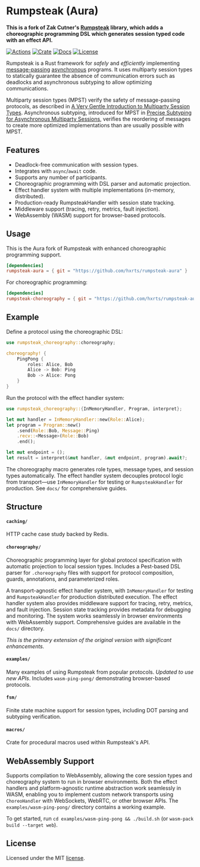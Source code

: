 # Rumpsteak (Aura)

**This is a fork of Zak Cutner's [Rumpsteak](https://github.com/zakcutner/rumpsteak) library, which adds a choreographic programming DSL which generates session typed code with an effect API.**

[![Actions](https://github.com/zakcutner/rumpsteak/workflows/Check/badge.svg)](https://github.com/zakcutner/rumpsteak/actions)
[![Crate](https://img.shields.io/crates/v/rumpsteak)](https://crates.io/crates/rumpsteak)
[![Docs](https://docs.rs/rumpsteak/badge.svg)](https://docs.rs/rumpsteak)
[![License](https://img.shields.io/crates/l/rumpsteak)](LICENSE)

Rumpsteak is a Rust framework for _safely_ and _efficiently_ implementing
[message-passing](https://doc.rust-lang.org/book/ch16-02-message-passing.html)
[asynchronous](https://rust-lang.github.io/async-book/) programs. It uses
multiparty session types to statically guarantee the absence of communication errors such as deadlocks and asynchronous subtyping to allow optimizing communications.

Multiparty session types (MPST) verify the safety of message-passing protocols, as described in [A Very Gentle Introduction to Multiparty Session Types](http://mrg.doc.ic.ac.uk/publications/a-very-gentle-introduction-to-multiparty-session-types/main.pdf).
Asynchronous subtyping, introduced for MPST in [Precise Subtyping for
Asynchronous Multiparty Sessions](http://mrg.doc.ic.ac.uk/publications/precise-subtyping-for-asynchronous-multiparty-sessions/main.pdf),
verifies the reordering of messages to create more optimized implementations than are usually possible with MPST.

## Features

- Deadlock-free communication with session types.
- Integrates with `async`/`await` code.
- Supports any number of participants.
- Choreographic programming with DSL parser and automatic projection.
- Effect handler system with multiple implementations (in-memory, distributed).
- Production-ready RumpsteakHandler with session state tracking.
- Middleware support (tracing, retry, metrics, fault injection).
- WebAssembly (WASM) support for browser-based protocols.

## Usage

This is the Aura fork of Rumpsteak with enhanced choreographic programming support.

```toml
[dependencies]
rumpsteak-aura = { git = "https://github.com/hxrts/rumpsteak-aura" }
```

For choreographic programming:
```toml
[dependencies]
rumpsteak-choreography = { git = "https://github.com/hxrts/rumpsteak-aura" }
```

## Example

Define a protocol using the choreographic DSL:

```rust
use rumpsteak_choreography::choreography;

choreography! {
    PingPong {
        roles: Alice, Bob
        Alice -> Bob: Ping
        Bob -> Alice: Pong
    }
}
```

Run the protocol with the effect handler system:

```rust
use rumpsteak_choreography::{InMemoryHandler, Program, interpret};

let mut handler = InMemoryHandler::new(Role::Alice);
let program = Program::new()
    .send(Role::Bob, Message::Ping)
    .recv::<Message>(Role::Bob)
    .end();

let mut endpoint = ();
let result = interpret(&mut handler, &mut endpoint, program).await?;
```

The choreography macro generates role types, message types, and session types automatically. The effect handler system decouples protocol logic from transport—use `InMemoryHandler` for testing or `RumpsteakHandler` for production. See `docs/` for comprehensive guides.

## Structure

#### `caching/`

HTTP cache case study backed by Redis.

#### `choreography/`

Choreographic programming layer for global protocol specification with automatic projection to local session types. Includes a Pest-based DSL parser for `.choreography` files with support for protocol composition, guards, annotations, and parameterized roles.

A transport-agnostic effect handler system, with `InMemoryHandler` for testing and `RumpsteakHandler` for production distributed execution. The effect handler system also provides middleware support for tracing, retry, metrics, and fault injection. Session state tracking provides metadata for debugging and monitoring. The system works seamlessly in browser environments with WebAssembly support. Comprehensive guides are available in the `docs/` directory.

*This is the primary extension of the original version with significant enhancements.*

#### `examples/`

Many examples of using Rumpsteak from popular protocols. *Updated to use new APIs*. Includes `wasm-ping-pong/` demonstrating browser-based protocols.

#### `fsm/`

Finite state machine support for session types, including DOT parsing and subtyping verification.

#### `macros/`

Crate for procedural macros used within Rumpsteak's API.

## WebAssembly Support

Supports compilation to WebAssembly, allowing the core session types and choreography system to run in browser environments. Both the effect handlers and platform-agnostic runtime abstraction work seamlessly in WASM, enabling you to implement custom network transports using `ChoreoHandler` with WebSockets, WebRTC, or other browser APIs. The `examples/wasm-ping-pong/` directory contains a working example.

To get started, run `cd examples/wasm-ping-pong && ./build.sh` (or `wasm-pack build --target web`).

## License

Licensed under the MIT [license](LICENSE).
